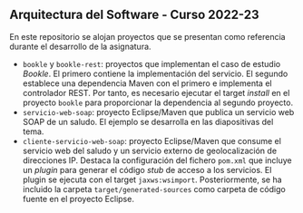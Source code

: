## Arquitectura del Software - Curso 2022-23

En este repositorio se alojan proyectos que se presentan como referencia durante el desarrollo de la asignatura.

- `bookle` y `bookle-rest`: proyectos que implementan el caso de estudio *Bookle*. El primero contiene la implementación del servicio. El segundo establece una dependencia Maven con el primero e implementa el controlador REST. Por tanto, es necesario ejecutar el target *install* en el proyecto `bookle` para proporcionar la dependencia al segundo proyecto.
- `servicio-web-soap`: proyecto Eclipse/Maven que publica un servicio web SOAP de un saludo. El ejemplo se desarrolla en las diapositivas del tema.
- `cliente-servicio-web-soap`: proyecto Eclipse/Maven que consume el servicio web del saludo y un servicio externo de geolocalización de direcciones IP. Destaca la configuración del fichero `pom.xml` que incluye un *plugin* para generar el código *stub* de acceso a los servicios. El plugin se ejecuta con el target `jaxws:wsimport`. Posteriormente, se ha incluido la carpeta `target/generated-sources` como carpeta de código fuente en el proyecto Eclipse.
